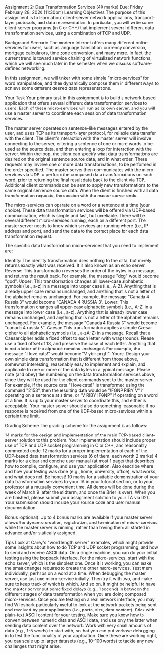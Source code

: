 Assignment 2: Data Transformation Services (40 marks)
Due: Friday, February 28, 2020 (11:30pm)
Learning Objectives
The purpose of this assignment is to learn about client-server network applications, transport-layer protocols, and data representation. In particular, you will write some client-server programs (in C or C++) that implement several different data transformation services, using a combination of TCP and UDP.

Background Scenario
The modern Internet offers many different online services for users, such as language translation, currency conversion, mortgage calculators, time zone conversion, and many more. In fact, the current trend is toward service chaining of virtualized network functions, which we will see much later in the semester when we discuss software-defined networking.

In this assignment, we will tinker with some simple "micro-services" for word manipulation, and then dynamically compose them in different ways to achieve some different desired data representations.

Your Task
Your primary task in this assignment is to build a network-based application that offers several different data transformation services to users. Each of these micro-services will run as its own server, and you will use a master server to coordinate each session of data transformation services.

The master server operates on sentence-like messages entered by the user, and uses TCP as its transport-layer protocol, for reliable data transfer with the client. The client's interaction with the master server will involve connecting to the server, entering a sentence of one or more words to be used as the source data, and then entering a loop for interaction with the server. Within the loop, the client can specify what data transformations are desired on the original sentence source data, and in what order. These requests may involve one or more data transformations, to be performed in the order specified. The master server then communicates with the micro-services via UDP to perform the composed data transformations on each word, prior to returning the final result data back to the client via TCP. Additional client commands can be sent to apply new transformations to the same original sentence source data. When the client is finished with all data transformation requests, the session with the master server ends.

The micro-services can operate on a word or a sentence at a time (your choice). These data transformation services will be offered via UDP-based communication, which is simple and fast, but unreliable. There will be several different micro-services running, each on a different port. The master server needs to know which services are running where (i.e., IP address and port), and send the data to the correct place for each data transformation request.

The specific data transformation micro-services that you need to implement are:

Identity: The identity transformation does nothing to the data, but merely returns exactly what was received. It is also known as an echo server.
Reverse: This transformation reverses the order of the bytes in a message, and returns the result back. For example, the message "dog" would become "god".
Upper: This transformation changes all lower-case alphabetic symbols (i.e., a-z) in a message into upper case (i.e., A-Z). Anything that is already upper case remains unchanged, and anything that is not a letter of the alphabet remains unchanged. For example, the message "Canada 4 Russia 3" would become "CANADA 4 RUSSIA 3".
Lower: This transformation changes all upper-case alphabetic symbols (i.e., A-Z) in a message into lower case (i.e., a-z). Anything that is already lower case remains unchanged, and anything that is not a letter of the alphabet remains unchanged. For example, the message "Canada 4 Russia 3" would become "canada 4 russia 3".
Caesar: This transformation applies a simple Caesar cipher to all alphabetic symbols (i.e., a-zA-Z) in a message. Recall that a Caesar cipher adds a fixed offset to each letter (with wraparound). Please use a fixed offset of 13, and preserve the case of each letter. Anything that is not a letter of the alphabet remains unchanged. For example, the message "I love cats!" would become "V ybir pngf!".
Yours: Design your own simple data transformation that is different from those above, somewhat interesting, reasonably easy to implement and explain, and applicable to one or more of the data bytes in a typical message.
Please note (and obey) the numbering on the data transformation services above, since they will be used for the client commands sent to the master server. For example, if the source data "I love cats!" is transformed using the command "2153", then the resulting data would be "!FGNP RIBY V" if operating on a sentence at a time, or "V RIBY !FGNP" if operating on a word at a time. It is up to your master server to coordinate this, and either is acceptable. Your master server should also do something reasonable if no response is received from one of the UDP-based micro-services within a certain time limit.

Grading Scheme
The grading scheme for the assignment is as follows:

14 marks for the design and implementation of the main TCP-based client-server solution to this problem. Your implementation should include proper use of TCP and UDP socket programming in C or C++, and reasonably commented code.
12 marks for a proper implementation of each of the UDP-based data transformation services (6 of them, each worth 2 marks)
4 marks for a clear and concise user manual (at most 1 page) that describes how to compile, configure, and use your application. Also describe where and how your testing was done (e.g., home, university, office), what works, and what does not. Be honest!
10 marks for a suitable demonstration of your data transformation services to your TA in your tutorial section, or to your professor at a mutually convenient time. All demos will be done during the week of March 9 (after the midterm, and once the Brier is over).
When you are finished, please submit your assignment solution to your TA via D2L. Your submission should include your source code and user manual documentation.

Bonus (optional): Up to 4 bonus marks are available if your master server allows the dynamic creation, registration, and termination of micro-services while the master server is running, rather than having them all started in advance and/or statically assigned.

Tips
Look at Carey's "word length server" examples, which might provide some insights about how to do TCP and UDP socket programming, and how to send and receive ASCII data.
On a single machine, you can do your initial testing using the loopback interface.
For the micro-services, start with the echo server, which is the simplest one. Once it is working, you can make the small changes required to create the other micro-services. Test them individually, perhaps on a word at a time.
When debugging the master server, use just one micro-service initially. Then try it with two, and make sure to keep track of which is which. And so on.
It might be helpful to have the master server put some fixed delays (e.g., 1 second) in between the different stages of data transformation when you are doing composed micro-services.
Once you are testing on a real network interface, you may find Wireshark particularly useful to look at the network packets being sent and received by your application (i.e., ports, size, data content).
Stick with plain-text ASCII content for your testing. Make sure you know how to convert between numeric data and ASCII data, and use only the latter when sending data content over the network.
Work with very small amounts of data (e.g., 1-5 words) to start with, so that you can put verbose debugging in to test the functionality of your application. Once these are working right, you can scale up to larger datasets (e.g., 10-100 words) to tackle any new challenges that might arise.